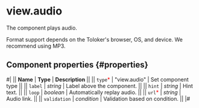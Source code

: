 # view.audio

The component plays audio.

Format support depends on the Toloker's browser, OS, and device. We recommend using MP3.

## Component properties {#properties}

#|
|| **Name** | **Type** | **Description** ||
|| `type`<span style="color: red">\*</span> | "view.audio" | Set component type ||
|| `label` | _string_ | Label above the component. ||
|| `hint` | _string_ | Hint text. ||
|| `loop` | _boolean_ | Automatically replay audio. ||
|| `url`<span style="color: red">\*</span> | _string_ | Audio link. ||
|| `validation` | _condition_ | Validation based on condition. ||
|#
